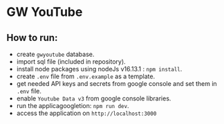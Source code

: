 # GW YouTube

## How to run:

- create `gwyoutube` database.
- import sql file (included in repository).
- install node packages using nodeJs v16.13.1 : `npm install`.
- create `.env` file from `.env.example` as a template.
- get needed API keys and secrets from google console and set them in `.env` file.
- enable `Youtube Data v3` from google console libraries.
- run the applicagoogletion: `npm run dev`.
- access the application on `http://localhost:3000`
